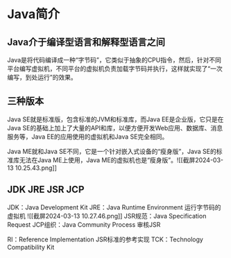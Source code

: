 #  Java简介

## Java介于编译型语言和解释型语言之间

Java是将代码编译成一种“字节码”，它类似于抽象的CPU指令，然后，针对不同平台编写虚拟机，不同平台的虚拟机负责加载字节码并执行，这样就实现了“一次编写，到处运行”的效果。
## 三种版本

Java SE就是标准版，包含标准的JVM和标准库，而Java EE是企业版，它只是在Java SE的基础上加上了大量的API和库，以便方便开发Web应用、数据库、消息服务等，Java EE的应用使用的虚拟机和Java SE完全相同。

Java ME就和Java SE不同，它是一个针对嵌入式设备的“瘦身版”，Java SE的标准库无法在Java ME上使用，Java ME的虚拟机也是“瘦身版”。![[截屏2024-03-13 10.25.43.png]]
## JDK JRE JSR JCP

JDK：Java Development Kit
JRE：Java Runtime Environment 运行字节码的虚拟机
![[截屏2024-03-13 10.27.46.png]]
JSR规范：Java Specification Request
JCP组织：Java Community Process 审核JSR

RI：Reference Implementation JSR标准的参考实现
TCK：Technology Compatibility Kit
